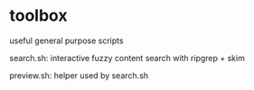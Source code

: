 # toolbox
useful general purpose scripts

search.sh: interactive fuzzy content search with ripgrep + skim

preview.sh: helper used by search.sh
